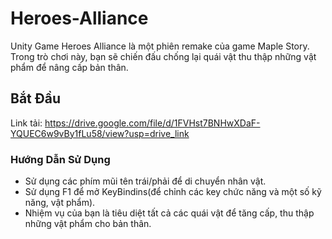 # Heroes-Alliance
Unity Game
Heroes Alliance là một phiên remake của game Maple Story. Trong trò chơi này, bạn sẽ chiến đấu chống lại quái vật thu thập những vật phẩm để nâng cấp bản thân.

## Bắt Đầu
Link tải: https://drive.google.com/file/d/1FVHst7BNHwXDaF-YQUEC6w9vBy1fLu58/view?usp=drive_link

### Hướng Dẫn Sử Dụng

- Sử dụng các phím mũi tên trái/phải để di chuyển nhân vật.
- Sử dụng F1 để mở KeyBindins(để chỉnh các key chức năng và một số kỹ năng, vật phẩm).
- Nhiệm vụ của bạn là tiêu diệt tất cả các quái vật để tăng cấp, thu thập những vật phẩm cho bản thân.
